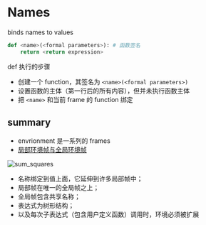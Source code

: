 # Names

binds names to values

```python
def <name>(<formal parameters>): # 函数签名
    return <return expression>
```
def 执行的步骤
- 创建一个 function，其签名为 ```<name>(<formal parameters>)```
- 设置函数的主体（第一行后的所有内容），但并未执行函数主体
- 把 ```<name>``` 和当前 frame 的 function 绑定
  
## summary
- envrionment 是一系列的 frames
- [局部环境帧与全局环境帧](https://wizardforcel.gitbooks.io/sicp-py/content/1.3.html)

![sum_squares](https://wizardforcel.gitbooks.io/sicp-py/content/img/evaluate_sum_squares_3.png)

- 名称绑定到值上面，它延伸到许多局部帧中；
- 局部帧在唯一的全局帧之上；
- 全局帧包含共享名称；
- 表达式为树形结构；
- 以及每次子表达式（包含用户定义函数）调用时，环境必须被扩展